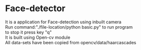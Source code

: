 # Face-detector
It is a application for Face-detection using inbuilt camera<br>
Run command:"./file-location/python basic.py" to run program<br>
to stop it press key "q"<br> 
It is built using Open-cv module<br>
All data-sets have been copied from opencv/data/haarcascades
